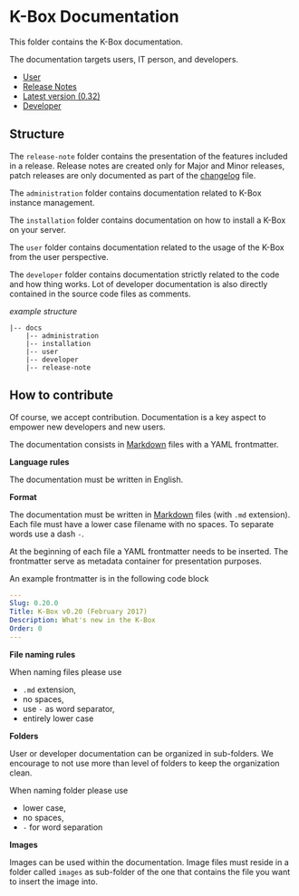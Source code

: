 # K-Box Documentation

This folder contains the K-Box documentation.

The documentation targets users, IT person, and developers.

- [User](./user/index.md)
- [Release Notes](./release-note/)
 - [Latest version (0.32)](./release-note/release-note-0.32.md)
- [Developer](./developer/index.md)

## Structure

The `release-note` folder contains the presentation of the features included in a release.
Release notes are created only for Major and Minor releases, patch releases are only documented as part of the [changelog](../changelog.md) file.

The `administration` folder contains documentation related to K-Box instance management.

The `installation` folder contains documentation on how to install a K-Box on your server.

The `user` folder contains documentation related to the usage of the K-Box from the user perspective.

The `developer` folder contains documentation strictly related to the code and how thing works.
Lot of developer documentation is also directly contained in the source code files as comments.

_example structure_

```
|-- docs
    |-- administration
    |-- installation
    |-- user
    |-- developer
    |-- release-note
```

## How to contribute

Of course, we accept contribution. Documentation is a key aspect to empower new developers and new users.

The documentation consists in [Markdown](https://daringfireball.net/projects/markdown/) files with a YAML frontmatter.

**Language rules**

The documentation must be written in English.

**Format**

The documentation must be written in [Markdown](https://daringfireball.net/projects/markdown/) files (with `.md` extension). Each file must have a lower case filename with no spaces. To separate words use a dash `-`.

At the beginning of each file a YAML frontmatter needs to be inserted. The frontmatter serve as metadata container for presentation purposes.

An example frontmatter is in the following code block

```yaml
---
Slug: 0.20.0
Title: K-Box v0.20 (February 2017)
Description: What's new in the K-Box
Order: 0
---
```

**File naming rules**

When naming files please use

- `.md` extension,
- no spaces,
- use `-` as word separator,
- entirely lower case

**Folders**

User or developer documentation can be organized in sub-folders. We encourage to not use more than level of folders to keep the organization clean.

When naming folder please use

- lower case,
- no spaces,
- `-` for word separation

**Images**

Images can be used within the documentation. Image files must reside in a folder called `images` as sub-folder of the one that contains the file you want to insert the image into.
